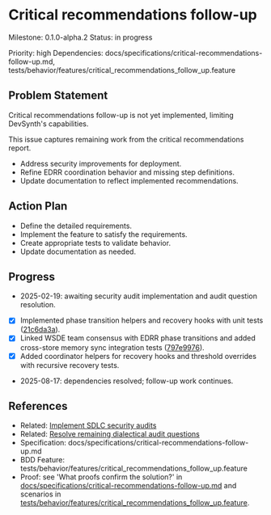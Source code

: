# Critical recommendations follow-up
Milestone: 0.1.0-alpha.2
Status: in progress

Priority: high
Dependencies: docs/specifications/critical-recommendations-follow-up.md, tests/behavior/features/critical_recommendations_follow_up.feature

## Problem Statement
Critical recommendations follow-up is not yet implemented, limiting DevSynth's capabilities.


This issue captures remaining work from the critical recommendations report.

- Address security improvements for deployment.
- Refine EDRR coordination behavior and missing step definitions.
- Update documentation to reflect implemented recommendations.

## Action Plan
- Define the detailed requirements.
- Implement the feature to satisfy the requirements.
- Create appropriate tests to validate behavior.
- Update documentation as needed.

## Progress
- 2025-02-19: awaiting security audit implementation and audit question resolution.
- [x] Implemented phase transition helpers and recovery hooks with unit tests ([21c6da3a](../commit/21c6da3a)).
- [x] Linked WSDE team consensus with EDRR phase transitions and added cross-store memory sync integration tests ([797e9976](../commit/797e9976)).
- [x] Added coordinator helpers for recovery hooks and threshold overrides with recursive recovery tests.
- 2025-08-17: dependencies resolved; follow-up work continues.

## References
- Related: [Implement SDLC security audits](archived/implement-sdlc-security-audits.md)
- Related: [Resolve remaining dialectical audit questions](archived/Resolve-remaining-dialectical-audit-questions.md)
- Specification: docs/specifications/critical-recommendations-follow-up.md
- BDD Feature: tests/behavior/features/critical_recommendations_follow_up.feature
- Proof: see 'What proofs confirm the solution?' in [docs/specifications/critical-recommendations-follow-up.md](../docs/specifications/critical-recommendations-follow-up.md) and scenarios in [tests/behavior/features/critical_recommendations_follow_up.feature](../tests/behavior/features/critical_recommendations_follow_up.feature).
